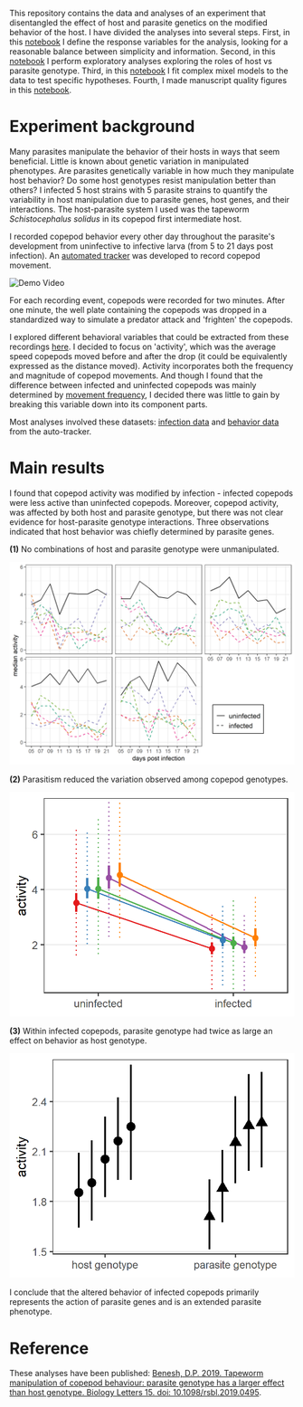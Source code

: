 This repository contains the data and analyses of an experiment that disentangled the effect of host and parasite genetics on the modified behavior of the host. I have divided the analyses into several steps. First, in this [notebook](analyses/GxG_01_define_responses.md) I define the response variables for the analysis, looking for a reasonable balance between simplicity and information. Second, in this [notebook](analyses/GxG_02_genotype_comps.md) I perform exploratory analyses exploring the roles of host vs parasite genotype. Third, in this [notebook](analyses/GxG_03_ms_anlayses.Rmd) I fit complex mixel models to the data to test specific hypotheses. Fourth, I made manuscript quality figures in this [notebook](analyses/GxG_04_pub_figs.md).

# Experiment background

Many parasites manipulate the behavior of their hosts in ways that seem beneficial. Little is known about genetic variation in manipulated phenotypes. Are parasites genetically variable in how much they manipulate host behavior? Do some host genotypes resist manipulation better than others? I infected 5 host strains with 5 parasite strains to quantify the variability in host manipulation due to parasite genes, host genes, and their interactions. The host-parasite system I used was the tapeworm *Schistocephalus solidus* in its copepod first intermediate host.

I recorded copepod behavior every other day throughout the parasite's development from uninfective to infective larva (from 5 to 21 days post infection). An [automated tracker](https://github.com/dbenesh82/automatic_copepod_tracker) was developed to record copepod movement.

![Demo Video](demo.gif)

For each recording event, copepods were recorded for two minutes. After one minute, the well plate containing the copepods was dropped in a standardized way to simulate a predator attack and 'frighten' the copepods. 

I explored different behavioral variables that could be extracted from these recordings [here](analyses/GxG_01_define_responses.md). I decided to focus on 'activity', which was the average speed copepods moved before and after the drop (it could be equivalently expressed as the distance moved). Activity incorporates both the frequency and magnitude of copepod movements. And though I found that the difference between infected and uninfected copepods was mainly determined by [movement frequency](analyses/GxG_01_define_responses.md#proportion-of-time-moving-vs-hop-distance), I decided there was little to gain by breaking this variable down into its component parts.

Most analyses involved these datasets: [infection data](data/GxG_inf.csv) and [behavior data](data/behav_autotracked_reduced_dataset.csv) from the auto-tracker.

# Main results

I found that copepod activity was modified by infection - infected copepods were less active than uninfected copepods. Moreover, copepod activity, was affected by both host and parasite genotype, but there was not clear evidence for host-parasite genotype interactions. Three observations indicated that host behavior was chiefly determined by parasite genes.

**(1)** No combinations of host and parasite genotype were unmanipulated.

![Genotype x genotype interactions over time](figs/fig2.png)

**(2)** Parasitism reduced the variation observed among copepod genotypes.

![Activity of copepod genotypes when uninfected and infected](figs/fig1a.png)

**(3)** Within infected copepods, parasite genotype had twice as large an effect on behavior as host genotype.

![Activity of infected copepods separated by host or parasite genotype](figs/fig1b.png)

I conclude that the altered behavior of infected copepods primarily represents the action of parasite genes and is an extended parasite phenotype.

# Reference

These analyses have been published:
[Benesh, D.P. 2019. Tapeworm manipulation of copepod behaviour: parasite genotype has a larger effect than host genotype. Biology Letters 15. doi: 10.1098/rsbl.2019.0495](https://royalsocietypublishing.org/doi/10.1098/rsbl.2019.0495).